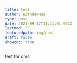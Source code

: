 ```yaml
---
title: test
author: WithdewHua
type: post
date: 2021-09-17T11:11:01.961Z
lastmod: ""
featuredpath: img/post
draft: false
showtoc: true
---
```

test for cms
